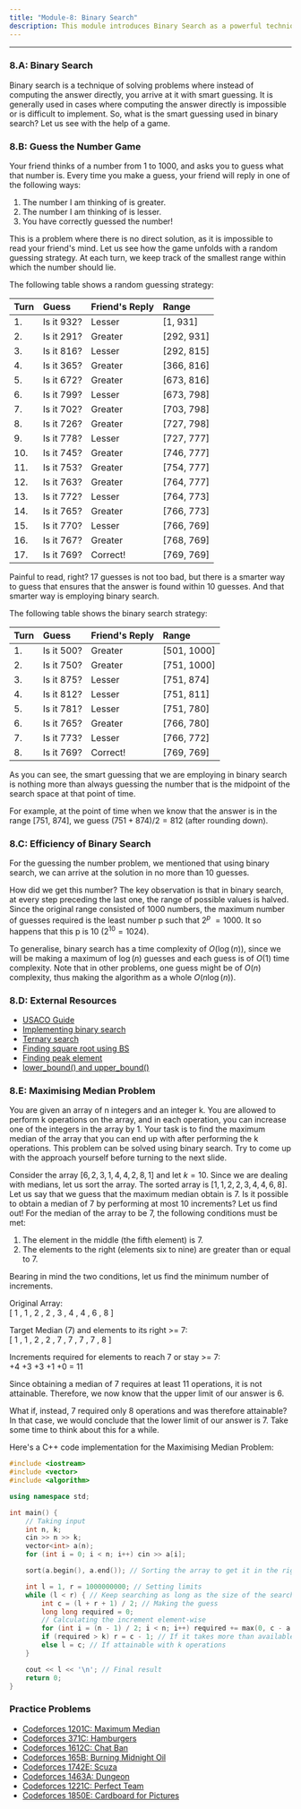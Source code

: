 ```yaml
---
title: "Module-8: Binary Search"
description: This module introduces Binary Search as a powerful technique for solving problems by smart guessing, often used when direct computation is difficult or impossible.
---
```


---

### 8.A: Binary Search

Binary search is a technique of solving problems where instead of computing the answer directly, you arrive at it with smart guessing. It is generally used in cases where computing the answer directly is impossible or is difficult to implement. So, what is the smart guessing used in binary search? Let us see with the help of a game.

### 8.B: Guess the Number Game

Your friend thinks of a number from 1 to 1000, and asks you to guess what that number is. Every time you make a guess, your friend will reply in one of the following ways:

1.  The number I am thinking of is greater.
2.  The number I am thinking of is lesser.
3.  You have correctly guessed the number\!

This is a problem where there is no direct solution, as it is impossible to read your friend's mind. Let us see how the game unfolds with a random guessing strategy. At each turn, we keep track of the smallest range within which the number should lie.

The following table shows a random guessing strategy:

| Turn | Guess      | Friend's Reply | Range      |
| :--- | :--------- | :------------- | :--------- |
| 1.   | Is it 932? | Lesser         | [1, 931]   |
| 2.   | Is it 291? | Greater        | [292, 931] |
| 3.   | Is it 816? | Lesser         | [292, 815] |
| 4.   | Is it 365? | Greater        | [366, 816] |
| 5.   | Is it 672? | Greater        | [673, 816] |
| 6.   | Is it 799? | Lesser         | [673, 798] |
| 7.   | Is it 702? | Greater        | [703, 798] |
| 8.   | Is it 726? | Greater        | [727, 798] |
| 9.   | Is it 778? | Lesser         | [727, 777] |
| 10.  | Is it 745? | Greater        | [746, 777] |
| 11.  | Is it 753? | Greater        | [754, 777] |
| 12.  | Is it 763? | Greater        | [764, 777] |
| 13.  | Is it 772? | Lesser         | [764, 773] |
| 14.  | Is it 765? | Greater        | [766, 773] |
| 15.  | Is it 770? | Lesser         | [766, 769] |
| 16.  | Is it 767? | Greater        | [768, 769] |
| 17.  | Is it 769? | Correct\!      | [769, 769] |

Painful to read, right? 17 guesses is not too bad, but there is a smarter way to guess that ensures that the answer is found within 10 guesses. And that smarter way is employing binary search.

The following table shows the binary search strategy:

| Turn | Guess      | Friend's Reply | Range       |
| :--- | :--------- | :------------- | :---------- |
| 1.   | Is it 500? | Greater        | [501, 1000] |
| 2.   | Is it 750? | Greater        | [751, 1000] |
| 3.   | Is it 875? | Lesser         | [751, 874]  |
| 4.   | Is it 812? | Lesser         | [751, 811]  |
| 5.   | Is it 781? | Lesser         | [751, 780]  |
| 6.   | Is it 765? | Greater        | [766, 780]  |
| 7.   | Is it 773? | Lesser         | [766, 772]  |
| 8.   | Is it 769? | Correct\!      | [769, 769]  |

As you can see, the smart guessing that we are employing in binary search is nothing more than always guessing the number that is the midpoint of the search space at that point of time.

For example, at the point of time when we know that the answer is in the range [751, 874], we guess $(751+874)/2=812$ (after rounding down).

### 8.C: Efficiency of Binary Search

For the guessing the number problem, we mentioned that using binary search, we can arrive at the solution in no more than 10 guesses.

How did we get this number? The key observation is that in binary search, at every step preceding the last one, the range of possible values is halved. Since the original range consisted of 1000 numbers, the maximum number of guesses required is the least number p such that $2^p \>= 1000$. It so happens that this p is 10 ($2^{10} = 1024$).

To generalise, binary search has a time complexity of $O(\log(n))$, since we will be making a maximum of $\log(n)$ guesses and each guess is of $O(1)$ time complexity. Note that in other problems, one guess might be of $O(n)$ complexity, thus making the algorithm as a whole $O(n \log(n))$.

### 8.D: External Resources

- [USACO Guide](https://usaco.guide/)
- [Implementing binary search](https://www.geeksforgeeks.org/binary-search/)
- [Ternary search](https://www.geeksforgeeks.org/ternary-search/)
- [Finding square root using BS](https://www.geeksforgeeks.org/square-root-using-binary-search/)
- [Finding peak element](https://www.geeksforgeeks.org/find-a-peak-element-in-a-given-array/)
- [lower_bound() and upper_bound()](https://www.geeksforgeeks.org/binary-search-using-stl-in-c/)

### 8.E: Maximising Median Problem

You are given an array of n integers and an integer k. You are allowed to perform k operations on the array, and in each operation, you can increase one of the integers in the array by 1. Your task is to find the maximum median of the array that you can end up with after performing the k operations. This problem can be solved using binary search. Try to come up with the approach yourself before turning to the next slide.

Consider the array $[6,2,3,1,4,4,2,8,1]$ and let $k=10$. Since we are dealing with medians, let us sort the array. The sorted array is $[1,1,2,2,3,4,4,6,8]$. Let us say that we guess that the maximum median obtain is 7. Is it possible to obtain a median of 7 by performing at most 10 increments? Let us find out\! For the median of the array to be 7, the following conditions must be met:

1.  The element in the middle (the fifth element) is 7.
2.  The elements to the right (elements six to nine) are greater than or equal to 7.

Bearing in mind the two conditions, let us find the minimum number of increments.

Original Array:  
[ 1 , 1 , 2 , 2 , 3 , 4 , 4 , 6 , 8 ]

Target Median (7) and elements to its right \>= 7:  
[ 1 , 1 , 2 , 2 , 7 , 7 , 7 , 7 , 8 ]

Increments required for elements to reach 7 or stay \>= 7:  
\+4 +3 +3 +1 +0 = 11

Since obtaining a median of 7 requires at least 11 operations, it is not attainable. Therefore, we now know that the upper limit of our answer is 6.

What if, instead, 7 required only 8 operations and was therefore attainable? In that case, we would conclude that the lower limit of our answer is 7. Take some time to think about this for a while.

Here's a C++ code implementation for the Maximising Median Problem:

```cpp
#include <iostream>
#include <vector>
#include <algorithm>

using namespace std;

int main() {
    // Taking input
    int n, k;
    cin >> n >> k;
    vector<int> a(n);
    for (int i = 0; i < n; i++) cin >> a[i];

    sort(a.begin(), a.end()); // Sorting the array to get it in the right form

    int l = 1, r = 1000000000; // Setting limits
    while (l < r) { // Keep searching as long as the size of the search space is non-zero
        int c = (l + r + 1) / 2; // Making the guess
        long long required = 0;
        // Calculating the increment element-wise
        for (int i = (n - 1) / 2; i < n; i++) required += max(0, c - a[i]);
        if (required > k) r = c - 1; // If it takes more than available operations
        else l = c; // If attainable with k operations
    }

    cout << l << '\n'; // Final result
    return 0;
}
```

### Practice Problems

- [Codeforces 1201C: Maximum Median](https://codeforces.com/problemset/problem/1201/C)
- [Codeforces 371C: Hamburgers](https://codeforces.com/problemset/problem/371/C)
- [Codeforces 1612C: Chat Ban](https://codeforces.com/problemset/problem/1612/C)
- [Codeforces 165B: Burning Midnight Oil](https://codeforces.com/problemset/problem/165/B)
- [Codeforces 1742E: Scuza](https://codeforces.com/problemset/problem/1742/E)
- [Codeforces 1463A: Dungeon](https://codeforces.com/problemset/problem/1463/A)
- [Codeforces 1221C: Perfect Team](https://codeforces.com/problemset/problem/1221/C)
- [Codeforces 1850E: Cardboard for Pictures](https://codeforces.com/problemset/problem/1850/E)
